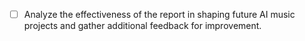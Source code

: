 - [ ] Analyze the effectiveness of the report in shaping future AI music projects and gather additional feedback for improvement.